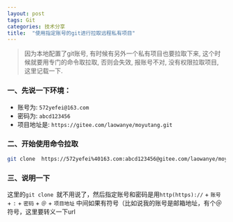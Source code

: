 ```yaml
---
layout: post
tags: Git
categories: 技术分享
title:  "使用指定账号的git进行拉取远程私有项目"
---
```


> 因为本地配置了git账号, 有时候有另外一个私有项目也要拉取下来, 这个时候就要用专门的命令取拉取, 否则会失效, 报账号不对, 没有权限拉取项目, 这里记载一下.

### 一、先说一下环境：

- 账号为: `572yefei@163.com`
- 密码为: `abcd123456`
- 项目地址是: `https://gitee.com/laowanye/moyutang.git`

### 二、开始使用命令拉取
```bash
git clone  https://572yefei%40163.com:abcd123456@gitee.com/laowanye/moyutang.git
```
### 三、说明一下
这里的`git clone `就不用说了，然后指定账号和密码是用`http(https)://` + `账号` + `:` + `密码` + `＠` + `项目地址`
中间如果有符号（比如说我的账号是邮箱地址，有个＠符号，这里要转义一下url

